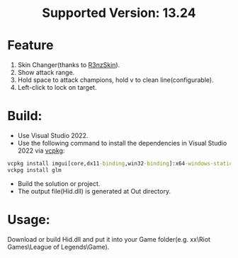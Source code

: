 <h1 align="center">Supported Version: 13.24</h1>

# Feature
1. Skin Changer(thanks to [R3nzSkin](https://github.com/R3nzTheCodeGOD/R3nzSkin)).
2. Show attack range.
3. Hold space to attack champions, hold v to clean line(configurable).
4. Left-click to lock on target.

# Build:

+ Use Visual Studio 2022.
+ Use the following command to install the dependencies in Visual Studio 2022 via [vcpkg](https://github.com/microsoft/vcpkg):
```cmd
vcpkg install imgui[core,dx11-binding,win32-binding]:x64-windows-static
vckpg install glm
```
+ Build the solution or project.
+ The output file(Hid.dll) is generated at Out directory.

# Usage:

Download or build Hid.dll and put it into your Game folder(e.g. xx\Riot Games\League of Legends\Game).